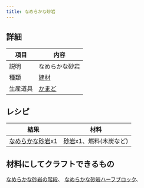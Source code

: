 ```yaml
---
title: なめらかな砂岩
---
```

## 詳細

|項目|内容|
|---|---|
|説明|なめらかな砂岩|
|種類|[建材](建材)|
|生産道具|[かまど](かまど)|

## レシピ

|結果|材料|
|---|---|
|[なめらかな砂岩](なめらかな砂岩)x1|[砂岩](砂岩)x1、燃料(木炭など)|

## 材料にしてクラフトできるもの

[なめらかな砂岩の階段](なめらかな砂岩の階段)、
[なめらかな砂岩ハーフブロック](なめらかな砂岩ハーフブロック)、
